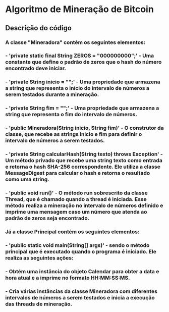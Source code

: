 # Algoritmo de Mineração de Bitcoin
## Descrição do código
### A classe "Mineradora" contém os seguintes elementos:

### - 'private static final String ZEROS = "000000000";' - Uma constante que define o padrão de zeros que o hash do número encontrado deve iniciar.
### - 'private String inicio = "";' - Uma propriedade que armazena a string que representa o início do intervalo de números a serem testados durante a mineração.
### - 'private String fim = "";' - Uma propriedade que armazena a string que representa o fim do intervalo de números.
### - 'public Mineradora(String inicio, String fim)' - O construtor da classe, que recebe as strings inicio e fim para definir o intervalo de números a serem testados.
### - 'private String calcularHash(String texto) throws Exception' - Um método privado que recebe uma string texto como entrada e retorna o hash SHA-256 correspondente. Ele utiliza a classe MessageDigest para calcular o hash e retorna o resultado como uma string.
### - 'public void run()' - O método run sobrescrito da classe Thread, que é chamado quando a thread é iniciada. Esse método realiza a mineração no intervalo de números definido e imprime uma mensagem caso um número que atenda ao padrão de zeros seja encontrado.

### Já a classe Principal contém os seguintes elementos:

### - 'public static void main(String[] args)' - sendo o método principal que é executado quando o programa é iniciado. Ele realiza as seguintes ações:
### - Obtém uma instância do objeto Calendar para obter a data e hora atual e a imprime no formato HH:MM:SS:MS.
### - Cria várias instâncias da classe Mineradora com diferentes intervalos de números a serem testados e inicia a execução das threads de mineração.
